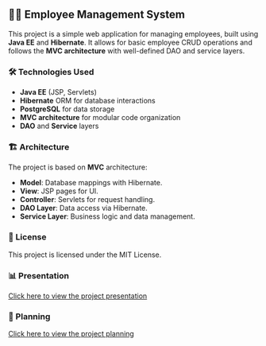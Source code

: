 ## 👨‍💼 Employee Management System

This project is a simple web application for managing employees, built using **Java EE** and **Hibernate**. It allows for basic employee CRUD operations and follows the **MVC architecture** with well-defined DAO and service layers.



### 🛠️ Technologies Used

- **Java EE** (JSP, Servlets)
- **Hibernate** ORM for database interactions
- **PostgreSQL** for data storage
- **MVC architecture** for modular code organization
- **DAO** and **Service** layers

### 🏗️ Architecture

The project is based on **MVC** architecture:
- **Model**: Database mappings with Hibernate.
- **View**: JSP pages for UI.
- **Controller**: Servlets for request handling.
- **DAO Layer**: Data access via Hibernate.
- **Service Layer**: Business logic and data management.

### 📄 License

This project is licensed under the MIT License.

### 📊 Presentation

[Click here to view the project presentation](https://www.canva.com/design/DAGSP4Ce82w/_UKGB7K__KWdkqt-t04pGA/edit)

### 📄 Planning

[Click here to view the project planning](https://douaa123.atlassian.net/jira/software/c/projects/EM/boards/9/backlog)

